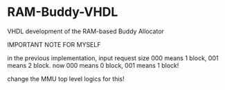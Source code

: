 # RAM-Buddy-VHDL
VHDL development of the RAM-based Buddy Allocator

IMPORTANT NOTE FOR MYSELF

in the previous implementation, input request size 000 means 1 block, 001 means 2 block.
now 000 means 0 block, 001 means 1 block!

change the MMU top level logics for this!
